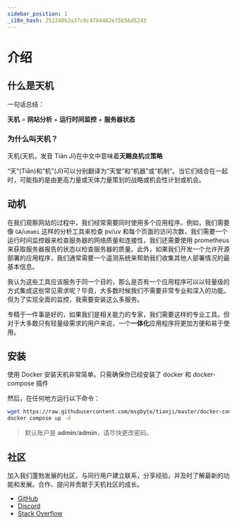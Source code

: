 ```yaml
---
sidebar_position: 1
_i18n_hash: 252240b2a37c8c4784462e75b56d5243
---
```

# 介绍

## 什么是天机

一句话总结：

**天机** = **网站分析** + **运行时间监控** + **服务器状态**

### 为什么叫天机？

天机(天机，发音 Tiān Jī)在中文中意味着**天赐良机**或**策略**

“天”(Tiān)和“机”(Jī)可以分别翻译为“天堂”和“机器”或“机制”。当它们结合在一起时，可能指的是由更高力量或天体力量策划的战略或机会性计划或机会。

## 动机

在我们观察网站的过程中，我们经常需要同时使用多个应用程序。例如，我们需要像 `GA`/`umami` 这样的分析工具来检查 pv/uv 和每个页面的访问次数，我们需要一个运行时间监控器来检查服务器的网络质量和连接性，我们还需要使用 prometheus 来获取服务器报告的状态以检查服务器的质量。此外，如果我们开发一个允许开源部署的应用程序，我们通常需要一个遥测系统来帮助我们收集其他人部署情况的最基本信息。

我认为这些工具应该服务于同一个目的，那么是否有一个应用程序可以以轻量级的方式集成这些常见需求呢？毕竟，大多数时候我们不需要非常专业和深入的功能。但为了实现全面的监控，我需要安装这么多服务。

专精于一件事是好的，如果我们是相关能力的专家，我们需要这样的专业工具。但对于大多数只有轻量级需求的用户来说，一个**一体化**应用程序将更加方便和易于使用。

## 安装

使用 Docker 安装天机非常简单。只需确保你已经安装了 docker 和 docker-compose 插件

然后，在任何地方运行以下命令：

```bash
wget https://raw.githubusercontent.com/msgbyte/tianji/master/docker-compose.yml
docker compose up -d
```

> 默认账户是 **admin**/**admin**，请尽快更改密码。

## 社区

加入我们蓬勃发展的社区，与同行用户建立联系，分享经验，并及时了解最新的功能和发展。合作、提问并贡献于天机社区的成长。

- [GitHub](https://github.com/msgbyte/tianji)
- [Discord](https://discord.gg/8Vv47wAEej)
- [Stack Overflow](https://stackoverflow.com/questions/tagged/tianji)
